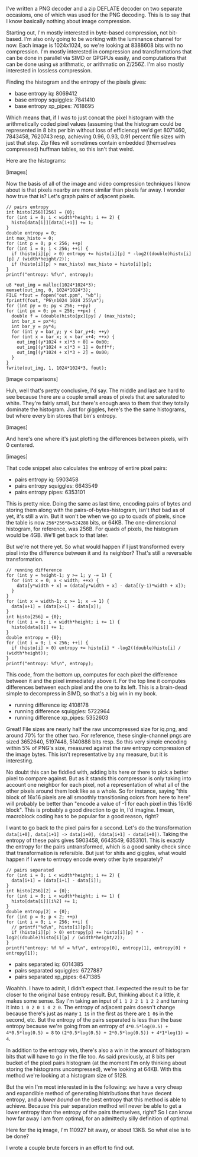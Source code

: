 
I've written a PNG decoder and a zip DEFLATE decoder on two separate occasions, one of which was used for the PNG decoding. This is to say that I know basically nothing about image compression. 

Starting out, I'm mostly interested in byte-based compression, not bit-based. I'm also only going to be working with the luminance channel for now. Each image is 1024x1024, so we're looking at 8388608 bits with no compression. I'm mostly interested in compression and transformations that can be done in parallel via SIMD or GPGPUs easily, and computations that can be done using `u8` arithmatic, or arithmatic on Z/256Z. I'm also mostly interested in lossless compression.

Finding the histogram and the entropy of the pixels gives:

- base entropy iq: 8069412
- base entropy squiggles: 7841410
- base entropy xp_pipes: 7618695

Which means that, if I was to just concat the pixel histogram with the arithmetically coded pixel values (assuming that the histogram could be represented in 8 bits per bin without loss of efficiency) we'd get 8071460, 7843458, 7620743 resp, achieving 0.96, 0.93, 0.91 percent file sizes with just that step. Zip files will sometimes contain embedded (themselves compressed) huffman tables, so this isn't that weird.

Here are the histograms:

[images]

Now the basis of all of the image and video compression techniques I know about is that pixels nearby are more similar than pixels far away. I wonder how true that is? Let's graph pairs of adjacent pixels.

```
// pairs entropy
int histo[256][256] = {0};
for (int i = 0; i < width*height; i += 2) {
  histo[data[i]][data[i+1]] += 1;
}
double entropy = 0;
int max_histo = 0;
for (int p = 0; p < 256; ++p)
for (int i = 0; i < 256; ++i) {
  if (histo[i][p] > 0) entropy += histo[i][p] * -log2((double)histo[i][p] / (width*height/2));
  if (histo[i][p] > max_histo) max_histo = histo[i][p];
}
printf("entropy: %f\n", entropy);

u8 *out_img = malloc(1024*1024*3);
memset(out_img, 0, 1024*1024*3);
FILE *fout = fopen("out.ppm", "wb");
fprintf(fout, "P6\n1024 1024 255\n");
for (int py = 0; py < 256; ++py)
for (int px = 0; px < 256; ++px) {
  double f = (double)histo[px][py] / (max_histo);
  int bar_x = px*4;
  int bar_y = py*4;
  for (int y = bar_y; y < bar_y+4; ++y)
  for (int x = bar_x; x < bar_x+4; ++x) {
    out_img[(y*1024 + x)*3 + 0] = 0x00;
    out_img[(y*1024 + x)*3 + 1] = 0xff*f;
    out_img[(y*1024 + x)*3 + 2] = 0x00;
  }
}
fwrite(out_img, 1, 1024*1024*3, fout);
```

[image comparisons]

Huh, well that's pretty conclusive, I'd say. The middle and last are hard to see because there are a couple small areas of pixels that are saturated to white. They're fairly small, but there's enough area to them that they totally dominate the histogram. Just for giggles, here's the the same histograms, but where every bin stores that bin's entropy.

[images]

And here's one where it's just plotting the differences between pixels, with 0 centered.

[images]

That code snippet also calculates the entropy of entire pixel pairs:

- pairs entropy iq: 5903458
- pairs entropy squiggles: 6643549
- pairs entropy pipes: 6353101

This is pretty nice. Doing the same as last time, encoding pairs of bytes and storing them along with the pairs-of-bytes-histogram, isn't *that* bad as of yet, it's still a win. But it won't be when we go up to quads of pixels, since the table is now `256*256*8=524288` bits, or 64KB. The one-dimensional histogram, for reference, was 256B. For quads of pixels, the histogram would be 4GB. We'll get back to that later.

But we're not there yet. So what would happen if I just transformed every pixel into the difference between it and its neighbor? That's still a reversable transformation.

```
// running difference
for (int y = height-1; y >= 1; y -= 1) {
  for (int x = 0; x < width; ++x) {
    data[y*width + x] = (data[y*width + x] - data[(y-1)*width + x]);
  }
}
for (int x = width-1; x >= 1; x -= 1) {
  data[x+1] = (data[x+1] - data[x]);
}
int histo[256] = {0};
for (int i = 0; i < width*height; i += 1) {
  histo[data[i]] += 1;
}
double entropy = {0};
for (int i = 0; i < 256; ++i) {
  if (histo[i] > 0) entropy += histo[i] * -log2((double)histo[i] / (width*height));
}
printf("entropy: %f\n", entropy);
```

This code, from the bottom up, computes for each pixel the difference between it and the pixel immediately above it. For the top line it computes differences between each pixel and the one to its left. This is a brain-dead simple to decompress in SIMD, so that's a big win in my book.

- running difference iq: 4108178
- running difference squiggles: 5722964
- running difference xp_pipes: 5352603

Great! File sizes are nearly half the raw uncompressed size for iq.png, and around 70% for the other two. For reference, these single-channel pngs are sized 3652640, 5197448, 5140888 bits resp. So this very simple encoding within 5% of PNG's size, measured against the raw entropy compression of the image bytes. This isn't representative by any measure, but it is interesting.

No doubt this can be fiddled with, adding bits here or there to pick a better pixel to compare against. But as it stands this compressor is only taking into account one neighbor for each pixel, not a representation of what all of the other pixels around them look like as a whole. So for instance, saying "this block of 16x16 pixels are all smoothly transitioning colors from here to here" will probably be better than "encode a value of -1 for each pixel in this 16x16 block". This is probably a good direction to go in, I'd imagine. I mean, macroblock coding has to be popular for a good reason, right?

I want to go back to the pixel pairs for a second. Let's do the transformation `data[i+0], data[i+1] -> data[i+0], (data[i+1] - data[i+0])`. Taking the entropy of these pairs gives 5903458, 6643549, 6353101. This is exactly the entropy for the pairs untransformed, which is a good sanity check since that transformation is refersible. But just for shits and giggles, what would happen if I were to entropy encode every other byte separately?

```
// pairs separated
for (int i = 0; i < width*height; i += 2) {
  data[i+1] = (data[i+1] - data[i]);
}
int histo[256][2] = {0};
for (int i = 0; i < width*height; i += 1) {
  histo[data[i]][i%2] += 1;
}
double entropy[2] = {0};
for (int p = 0; p < 2; ++p)
for (int i = 0; i < 256; ++i) {
  // printf("%d\n", histo[i][p]);
  if (histo[i][p] > 0) entropy[p] += histo[i][p] * -log2((double)histo[i][p] / (width*height/2));
}
printf("entropy: %f %f = %f\n", entropy[0], entropy[1], entropy[0] + entropy[1]);
```

- pairs separated iq: 6014385
- pairs separated squiggles: 6727887
- pairs separated xp_pipes: 6471385

Woahhh. I have to admit, I didn't expect that. I expected the result to be far closer to the original base entropy result. But, thinking about it a little, it makes some sense. Say I'm taking an input of `1 1 2 2 1 1 2 2` and turning it into `1 0 2 0 1 0 2 0`. The entropy of adjacent pairs doesn't change because there's just as many `1 1`s in the first as there are `1 0`s in the second, etc. But the entropy of the pairs separated is less than the base entropy because we're going from an entropy of `4*0.5*log(0.5) + 4*0.5*log(0.5) = 8` to `(2*0.5*log(0.5) + 2*0.5*log(0.5)) + 4*1*log(1) = 4`.

In addition to the entropy win, there's also a win in the amount of histogram bits that will have to go in the file too. As said previously, at 8 bits per bucket of the pixel pairs histogram (at the moment I'm only thinking about storing the histograms uncompressed), we're looking at 64KB. With this method we're looking at a histogram size of 512B.

But the win I'm most interested in is the following: we have a very cheap and expandible method of generating histributions that have decent entropy, and a *lower bound* on the best entropy that this method is able to achieve. Because this pair separation method will never be able to get a lower entropy than the entropy of the pairs themselves, right? So I can know how far away I am from optimal, for an admittedly silly definition of optimal.

Here for the iq image, I'm 110927 bit away, or about 13KB. So what else is to be done?

I wrote a couple brute forcers in an effort to find out.